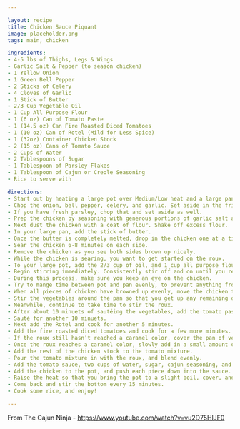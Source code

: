 ```yaml
---

layout: recipe
title: Chicken Sauce Piquant
image: placeholder.png
tags: main, chicken

ingredients:
- 4-5 lbs of Thighs, Legs & Wings
- Garlic Salt & Pepper (to season chicken)
- 1 Yellow Onion
- 1 Green Bell Pepper
- 2 Sticks of Celery
- 4 Cloves of Garlic
- 1 Stick of Butter
- 2/3 Cup Vegetable Oil
- 1 Cup All Purpose Flour
- 1 (6 oz) Can of Tomato Paste
- 1 (14.5 oz) Can Fire Roasted Diced Tomatoes
- 1 (10 oz) Can of Rotel (Mild for Less Spice)
- 1 (32oz) Container Chicken Stock
- 2 (15 oz) Cans of Tomato Sauce
- 2 Cups of Water
- 2 Tablespoons of Sugar
- 1 Tablespoon of Parsley Flakes
- 1 Tablespoon of Cajun or Creole Seasoning
- Rice to serve with

directions:
- Start out by heating a large pot over Medium/Low heat and a large pan over Medium heat.
- Chop the onion, bell pepper, celery, and garlic. Set aside in the fridge.
- If you have fresh parsley, chop that and set aside as well.
- Prep the chicken by seasoning with generous portions of garlic salt and black pepper.
- Next dust the chicken with a coat of flour. Shake off excess flour.
- In your large pan, add the stick of butter.
- Once the butter is completely melted, drop in the chicken one at a time.
- Sear the chicken 6-8 minutes on each side.
- Remove the chicken as you see both sides brown up nicely.
- While the chicken is searing, you want to get started on the roux.
- To your large pot, add the 2/3 cup of oil, and 1 cup all purpose flour.
- Begin stirring immediately. Consistently stir off and on until you reach a brown caramel-like color.
- During this process, make sure you keep an eye on the chicken.
- Try to mange time between pot and pan evenly, to prevent anything from burning.
- When all pieces of chicken have browned up evenly, move the chicken to a bowl, and add the chopped vegetables into the large pan.
- Stir the vegetables around the pan so that you get up any remaining drippings that were leftover from the chicken.
- Meanwhile, continue to take time to stir the roux.
- After about 10 minuets of sautéing the vegetables, add the tomato paste.
- Sauté for another 10 minuets.
- Next add the Rotel and cook for another 5 minutes.
- Add the fire roasted diced tomatoes and cook for a few more minutes.
- If the roux still hasn’t reached a caramel color, cover the pan of vegetables, lower to a simmering heat, and just come back to it every so often as you continue to cook the roux.
- Once the roux reaches a caramel color, slowly add in a small amount of the chicken stock. Stir until you reach a creamy mixture.
- Add the rest of the chicken stock to the tomato mixture.
- Pour the tomato mixture in with the roux, and blend evenly.
- Add the tomato sauce, two cups of water, sugar, cajun seasoning, and chopped parsley to the pot. Mix well
- Add the chicken to the pot, and push each piece down into the sauce. Pour in any remaining juices from the bowl the chicken was in.
- Raise the heat so that you bring the pot to a slight boil, cover, and let simmer for 2 hours.
- Come back and stir the bottom every 15 minutes.
- Cook some rice, and enjoy!

---
```

From The Cajun Ninja - <https://www.youtube.com/watch?v=vu2D75HlJF0>
